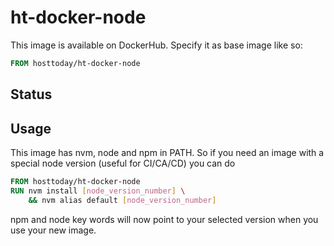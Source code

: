 # ht-docker-node

This image is available on DockerHub. Specify it as base image like so:

```Dockerfile
FROM hosttoday/ht-docker-node
```

## Status

## Usage
This image has nvm, node and npm in PATH.
So if you need an image with a special node version (useful for CI/CA/CD) you can do

```Dockerfile
FROM hosttoday/ht-docker-node
RUN nvm install [node_version_number] \
    && nvm alias default [node_version_number]
```

npm and node key words will now point to your selected version when you use your new image.